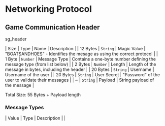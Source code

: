 # Networking Protocol

## Game Communication Header

sg_header

| Size | Type | Name | Description |
| 12 Bytes | `String` | Magic Value | "BOATSANDHOES" - Identifies the mesage as using the correct protocol |
| 1 Byte | `Number` | Message Type | Contains a one-byte number defining the message type (from list below) |
| 2 Bytes | `Number` | Length | Length of the message in bytes, including the header |
| 20 Bytes | `String` | Username | Username of the user |
| 20 Bytes | `String` | User Secret | "Password" of the user to validate their messages |
| ~ | `String` | Payload | String payload of the message |

Total Size: 55 Bytes + Payload length

### Message Types

| Value | Type | Description |
|  
